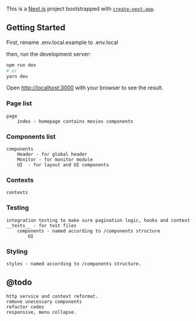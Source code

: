 This is a [Next.js](https://nextjs.org/) project bootstrapped with [`create-next-app`](https://github.com/vercel/next.js/tree/canary/packages/create-next-app).

## Getting Started

First, rename .env.local.example to .env.local

then, run the development server:

```bash
npm run dev
# or
yarn dev
```

Open [http://localhost:3000](http://localhost:3000) with your browser to see the result.


### Page list

    page
        index - homepage contains movies components

### Components list

    components 
        Header - for global header
        Monitor - for monitor module
        UI  - for layout and UI components

### Contexts

    contexts

### Testing

    integration testing to make sure pagination logic, hooks and context
    __tests__ - for test files
        components - named according to /components structure
            UI

### Styling

    styles - named according to /components structure.

## @todo 

    http service and context reformat.
    remove unecessary components
    refactor codes
    responsive, menu collapse.